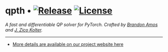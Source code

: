 # qpth • [![Release][release-image]][releases] [![License][license-image]][license]

*A fast and differentiable QP solver for PyTorch.
Crafted by [Brandon Amos](http://bamos.github.io) and
[J. Zico Kolter](http://zicokolter.com).*

[release-image]: http://img.shields.io/badge/release-0.0.2-blue.svg?style=flat
[releases]: https://pypi.python.org/pypi/qpth

[license-image]: http://img.shields.io/website-up-down-green-red/http/locuslab.github.io%2Fqpth%2Findex.html.svg
[license]: LICENSE

---

+ [More details are available on our project website here](http://locuslab.github.io/qpth)

